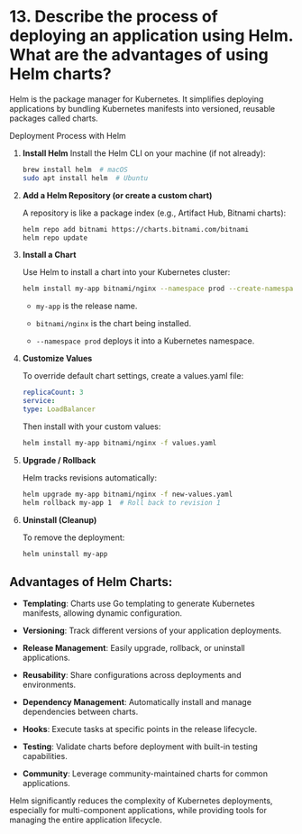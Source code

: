 # 13. Describe the process of deploying an application using Helm. What are the advantages of using Helm charts?

Helm is the package manager for Kubernetes.
It simplifies deploying applications by bundling Kubernetes manifests into versioned, reusable packages called charts.

Deployment Process with Helm

1. **Install Helm**
    Install the Helm CLI on your machine (if not already):

    ```bash
    brew install helm  # macOS
    sudo apt install helm  # Ubuntu
    ```

2. **Add a Helm Repository (or create a custom chart)**

    A repository is like a package index (e.g., Artifact Hub, Bitnami charts):

    ```bash
    helm repo add bitnami https://charts.bitnami.com/bitnami
    helm repo update
    ```

3. **Install a Chart**

    Use Helm to install a chart into your Kubernetes cluster:

    ```bash
    helm install my-app bitnami/nginx --namespace prod --create-namespace
    ```

    - `my-app` is the release name.
    - `bitnami/nginx` is the chart being installed.

    - `--namespace prod` deploys it into a Kubernetes namespace.

4. **Customize Values**

    To override default chart settings, create a values.yaml file:

    ```yaml
    replicaCount: 3
    service:
    type: LoadBalancer
    ```

    Then install with your custom values:

    ```bash
    helm install my-app bitnami/nginx -f values.yaml
    ```

5. **Upgrade / Rollback**

    Helm tracks revisions automatically:

    ```bash
    helm upgrade my-app bitnami/nginx -f new-values.yaml
    helm rollback my-app 1  # Roll back to revision 1
    ```

6. **Uninstall (Cleanup)**

    To remove the deployment:

    ```bash
    helm uninstall my-app
    ```

## Advantages of Helm Charts:

- **Templating**: Charts use Go templating to generate Kubernetes manifests, allowing dynamic configuration.

- **Versioning**: Track different versions of your application deployments.

- **Release Management**: Easily upgrade, rollback, or uninstall applications.

- **Reusability**: Share configurations across deployments and environments.

- **Dependency Management**: Automatically install and manage dependencies between charts.

- **Hooks**: Execute tasks at specific points in the release lifecycle.

- **Testing**: Validate charts before deployment with built-in testing capabilities.

- **Community**: Leverage community-maintained charts for common applications.

Helm significantly reduces the complexity of Kubernetes deployments, especially for multi-component applications, while providing tools for managing the entire application lifecycle.
